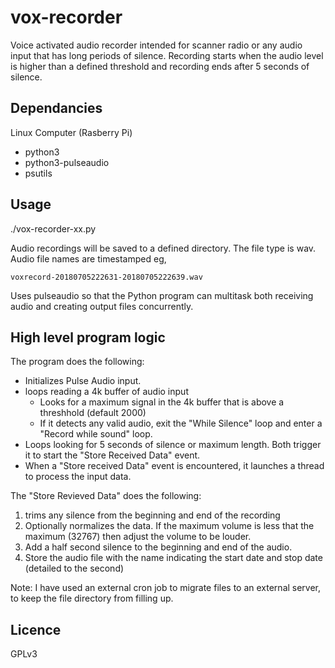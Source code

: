 # vox-recorder

Voice activated audio recorder intended for scanner radio or any audio input that has long periods of silence. Recording starts when the audio level is higher than a defined threshold and recording ends after 5 seconds of silence.

## Dependancies
Linux Computer (Rasberry Pi)

- python3
- python3-pulseaudio
- psutils

## Usage

./vox-recorder-xx.py

Audio recordings will be saved to a defined directory. The file type is wav. Audio file names are timestamped eg,

    voxrecord-20180705222631-20180705222639.wav
    
Uses pulseaudio so that the Python program can multitask both receiving audio and creating output files concurrently.

## High level program logic
The program does the following: 
 - Initializes Pulse Audio input.
 - loops reading a 4k buffer of audio input
   - Looks for a maximum signal in the 4k buffer that is above a threshhold (default 2000)
   - If it detects any valid audio, exit the "While Silence" loop and enter a "Record while sound" loop.
 - Loops looking for 5 seconds of silence or maximum length.  Both trigger it to start the "Store Received Data" event.
 - When a "Store received Data" event is encountered, it launches a thread to process the input data.

The "Store Revieved Data" does the following:
  1. trims any silence from the beginning and end of the recording
  2. Optionally normalizes the data.  If the maximum volume is less that the maximum (32767) then adjust the volume to be louder.
  3. Add a half second silence to the beginning and end of the audio.
  4. Store the audio file with the name indicating the start date and stop date (detailed to the second) 
 
 Note: I have used an external cron job to migrate files to an external server, to keep the file directory from filling up.   
## Licence

GPLv3
